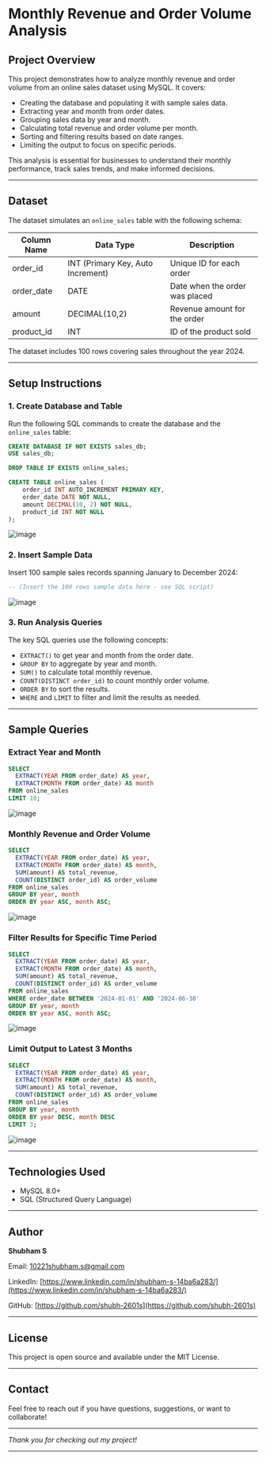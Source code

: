 # Monthly Revenue and Order Volume Analysis

## Project Overview

This project demonstrates how to analyze monthly revenue and order volume from an online sales dataset using MySQL. It covers:

- Creating the database and populating it with sample sales data.
- Extracting year and month from order dates.
- Grouping sales data by year and month.
- Calculating total revenue and order volume per month.
- Sorting and filtering results based on date ranges.
- Limiting the output to focus on specific periods.

This analysis is essential for businesses to understand their monthly performance, track sales trends, and make informed decisions.

---

## Dataset

The dataset simulates an `online_sales` table with the following schema:

| Column Name | Data Type       | Description                    |
|-------------|-----------------|-------------------------------|
| order_id    | INT (Primary Key, Auto Increment) | Unique ID for each order        |
| order_date  | DATE            | Date when the order was placed |
| amount      | DECIMAL(10,2)   | Revenue amount for the order   |
| product_id  | INT             | ID of the product sold         |

The dataset includes 100 rows covering sales throughout the year 2024.

---

## Setup Instructions

### 1. Create Database and Table

Run the following SQL commands to create the database and the `online_sales` table:

```sql
CREATE DATABASE IF NOT EXISTS sales_db;
USE sales_db;

DROP TABLE IF EXISTS online_sales;

CREATE TABLE online_sales (
    order_id INT AUTO_INCREMENT PRIMARY KEY,
    order_date DATE NOT NULL,
    amount DECIMAL(10, 2) NOT NULL,
    product_id INT NOT NULL
);
````


![image](https://github.com/user-attachments/assets/9819eed0-3ec2-4b6f-82ad-5fdb6a1fd402)


### 2. Insert Sample Data

Insert 100 sample sales records spanning January to December 2024:
```sql
-- (Insert the 100 rows sample data here - see SQL script)
```

![image](https://github.com/user-attachments/assets/1ae5d1be-0dd6-44cf-9757-0ab8b884d8ee)


### 3. Run Analysis Queries

The key SQL queries use the following concepts:

* `EXTRACT()` to get year and month from the order date.
* `GROUP BY` to aggregate by year and month.
* `SUM()` to calculate total monthly revenue.
* `COUNT(DISTINCT order_id)` to count monthly order volume.
* `ORDER BY` to sort the results.
* `WHERE` and `LIMIT` to filter and limit the results as needed.

---

## Sample Queries

### Extract Year and Month


```sql
SELECT 
  EXTRACT(YEAR FROM order_date) AS year,
  EXTRACT(MONTH FROM order_date) AS month
FROM online_sales
LIMIT 10;
```
![image](https://github.com/user-attachments/assets/07040f16-33d6-408e-b440-463e76cedc71)


### Monthly Revenue and Order Volume

```sql
SELECT 
  EXTRACT(YEAR FROM order_date) AS year,
  EXTRACT(MONTH FROM order_date) AS month,
  SUM(amount) AS total_revenue,
  COUNT(DISTINCT order_id) AS order_volume
FROM online_sales
GROUP BY year, month
ORDER BY year ASC, month ASC;
```
![image](https://github.com/user-attachments/assets/bff5d272-1df9-43d3-9a32-60c97f859291)


### Filter Results for Specific Time Period

```sql
SELECT 
  EXTRACT(YEAR FROM order_date) AS year,
  EXTRACT(MONTH FROM order_date) AS month,
  SUM(amount) AS total_revenue,
  COUNT(DISTINCT order_id) AS order_volume
FROM online_sales
WHERE order_date BETWEEN '2024-01-01' AND '2024-06-30'
GROUP BY year, month
ORDER BY year ASC, month ASC;
```
![image](https://github.com/user-attachments/assets/7c14e2a6-d2f2-4184-8d69-aff79a0f96de)


### Limit Output to Latest 3 Months

```sql
SELECT 
  EXTRACT(YEAR FROM order_date) AS year,
  EXTRACT(MONTH FROM order_date) AS month,
  SUM(amount) AS total_revenue,
  COUNT(DISTINCT order_id) AS order_volume
FROM online_sales
GROUP BY year, month
ORDER BY year DESC, month DESC
LIMIT 3;
```
![image](https://github.com/user-attachments/assets/703e5a15-3a90-4fe0-b0ac-732afd83d820)


---

## Technologies Used

* MySQL 8.0+
* SQL (Structured Query Language)

---

## Author

**Shubham S**

Email: [10221shubham.s@gmail.com](mailto:10221shubham.s@gmail.com)

LinkedIn: [https://www.linkedin.com/in/shubham-s-14ba6a283/](https://www.linkedin.com/in/shubham-s-14ba6a283/)

GitHub: [https://github.com/shubh-2601s](https://github.com/shubh-2601s)

---

## License

This project is open source and available under the MIT License.

---

## Contact

Feel free to reach out if you have questions, suggestions, or want to collaborate!

---

*Thank you for checking out my project!*


---
